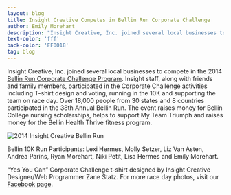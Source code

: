 ```yaml
---
layout: blog
title: Insight Creative Competes in Bellin Run Corporate Challenge
author: Emily Morehart
description: "Insight Creative, Inc. joined several local businesses to compete in the 2014 Bellin Run Corporate Challenge Program"
text-color: 'fff'
back-color: 'FF0018'
tag: blog
---
```

Insight Creative, Inc. joined several local businesses to compete in the 2014 [Bellin Run Corporate Challenge Program](http://bellinrun.com/programs/corporate-challenge). Insight staff, along with friends and family members, participated in the Corporate Challenge activities including T-shirt design and voting, running in the 10K and supporting the team on race day. Over 18,000 people from 30 states and 8 countries participated in the 38th Annual Bellin Run. The event raises money for Bellin College nursing scholarships, helps to support My Team Triumph and raises money for the Bellin Health Thrive fitness program.

![2014 Insight Creative Bellin Run](/img/blog/insight-creative-competes-in-bellin-run-corporate-challenge.jpg)

Bellin 10K Run Participants: Lexi Hermes, Molly Setzer, Liz Van Asten, Andrea Parins, Ryan Morehart, Niki Petit, Lisa Hermes and Emily Morehart.

“Yes You Can” Corporate Challenge t-shirt designed by Insight Creative Designer/Web Programmer Zane Statz. For more race day photos, visit our [Facebook page](https://www.facebook.com/insightcreativeinc).

